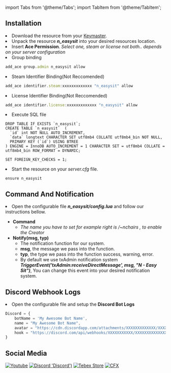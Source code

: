 import Tabs from '@theme/Tabs';
import TabItem from '@theme/TabItem';

## Installation

<li>Download the resource from your <a href="https://keymaster.fivem.net">Keymaster</a>.</li>

<li>Unpack the resource <b><i>n_easysit</i></b> into your desired resources location.</li>
<li>Insert <b>Ace Permission</b>. <i>Select one, steam or license not both.. depends on your server configuration</i></li>

<!-- 
```mdx title="Group"
add_ace group.admin n_easysit allow
```
```mdx title="Steam Identifier"
add_ace identifier.steam:xxxxxxxxxxxxx "n_easysit" allow
```
```mdx title="License Identifier"
add_ace identifier.license:xxxxxxxxxxxxx "n_easysit" allow
``` -->

<Tabs className="api-tabs">
<TabItem value="ace-group" label="Group">
    <li>Group binding</li>

```jsx title="Bind to your desired group as minimum group grade, eg: mod.. mod, admin, super admin will have the ace perms."
add_ace group.admin n_easysit allow
```
</TabItem>

<TabItem value="ace-steam" label="Steam">
    <li>Steam Identifier Binding(Not Reccomended)</li>

```jsx title="Not Reccomended."
add_ace identifier.steam:xxxxxxxxxxxxx "n_easysit" allow
```
</TabItem>

<TabItem value="ace-license" label="License">
    <li>License Identifier Binding(Not Reccomended)</li>

```jsx title="Not Reccomended."
add_ace identifier.license:xxxxxxxxxxxxx "n_easysit" allow
```
</TabItem>

</Tabs>

<li>Execute SQL file</li>

```mdx title="SQL File: n_easysit/n_chairs.sql"
DROP TABLE IF EXISTS `n_easysit`;
CREATE TABLE `n_easysit`  (
  `id` int NOT NULL AUTO_INCREMENT,
  `data` longtext CHARACTER SET utf8mb4 COLLATE utf8mb4_bin NOT NULL,
  PRIMARY KEY (`id`) USING BTREE
) ENGINE = InnoDB AUTO_INCREMENT = 1 CHARACTER SET = utf8mb4 COLLATE = utf8mb4_bin ROW_FORMAT = DYNAMIC;

SET FOREIGN_KEY_CHECKS = 1;
```

<li>Start the resource on your <i>server.cfg</i> file.</li>

```mdx title="server.cfg"
ensure n_easysit
```



## Command And Notification

<li> Open the configurable file <b><i>n_easysit/config.lua</i></b> and follow our instructions bellow.</li>
<ul>
  <li><b>Command</b>
    <ul>
      <li><i>The name you have to set for example right is /~nchairs , to enable the Creator</i></li>
    </ul>
  </li>
  <li><b>Notify(msg, typ)</b>
    <ul>
      <li>The notification function for our system.</li>
      <li><b>msg</b>, the message we pass into the function.</li>
      <li><b>typ</b>, the type we pass into the function success, warning, error.</li>
      <li>By default we use txAdmin notification system <b><i>TriggerEvent('txAdmin:receiveDirectMessage', msg, "N - Easy Sit")</i></b>, 
      You can change this event into your desired notification system.</li>
    </ul>
  </li>
</ul>

## Discord Webhook Logs

<li>Open the configurable file and setup the <b>Discord Bot Logs</b></li>

```jsx title="n_easysit/server/logger.lua"
Discord = {
    botName = 'My Awesome Bot Name',
    name = "My Awesome Bot Name",
    avatar = "https://cdn.discordapp.com/attachments/XXXXXXXXXXXXX/XXXXXXXXXXXXXX/XXXXXXXXXXXXX.png",
    hook = "https://discord.com/api/webhooks/XXXXXXXXXXX/XXXXXXXXXXXXXXXXXXX"
}
```

## Social Media
<!-- **[Youtube](https://www.youtube.com/@n-developments)**

**[Discord](https://discord.gg/mVUgnGjXQU)**

**[Tebex Store](https://nyambura.tebex.io)**

**[CFX Profile](https://forum.cfx.re/u/Nyambura)** -->


[![Youtube](https://upload.wikimedia.org/wikipedia/commons/thumb/4/42/YouTube_icon_%282013-2017%29.png/512px-YouTube_icon_%282013-2017%29.png 'Youtube')](https://www.youtube.com/@n-developments)
[![Discord](https://cdn.discordapp.com/attachments/1103694279488065709/1108792831486742548/discord.jpg) 'Discord')](https://discord.gg/mVUgnGjXQU)
[![Tebex Store](https://cdn.discordapp.com/attachments/1103694279488065709/1108792831851626546/tebex.jpg 'Tebex Store')](https://nyambura.tebex.io)
[![CFX](https://cdn.discordapp.com/attachments/1103694279488065709/1108792831126028289/cfx.jpg 'CFX')](https://forum.cfx.re/u/Nyambura)